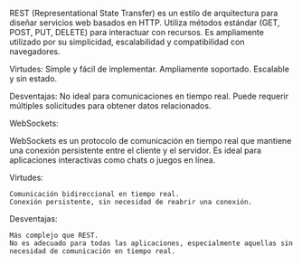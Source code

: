 REST (Representational State Transfer) es un estilo de arquitectura para diseñar servicios web basados en HTTP. Utiliza métodos estándar (GET, POST, PUT, DELETE) para interactuar con recursos. Es ampliamente utilizado por su simplicidad, escalabilidad y compatibilidad con navegadores.

Virtudes:
    Simple y fácil de implementar.
    Ampliamente soportado.
    Escalable y sin estado.

Desventajas:
    No ideal para comunicaciones en tiempo real.
    Puede requerir múltiples solicitudes para obtener datos relacionados.

WebSockets:

WebSockets es un protocolo de comunicación en tiempo real que mantiene una conexión persistente entre el cliente y el servidor. Es ideal para aplicaciones interactivas como chats o juegos en línea.

Virtudes:

    Comunicación bidireccional en tiempo real.
    Conexión persistente, sin necesidad de reabrir una conexión.

Desventajas:

    Más complejo que REST.
    No es adecuado para todas las aplicaciones, especialmente aquellas sin necesidad de comunicación en tiempo real.
